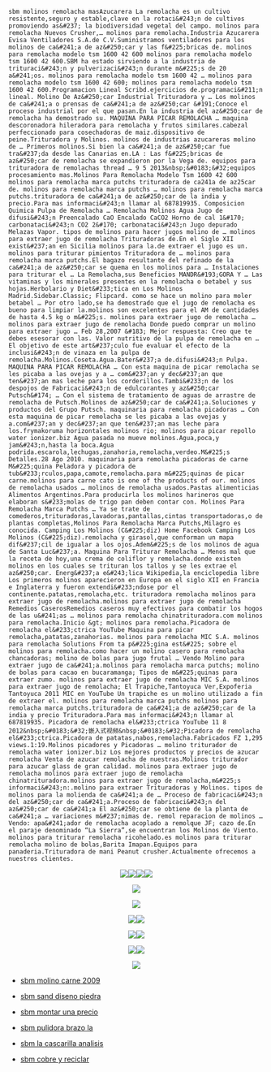 
```
sbm molinos remolacha masAzucarera La remolacha es un cultivo resistente,seguro y estable,clave en la rotaci&#243;n de cultivos promoviendo as&#237; la biodiversidad vegetal del campo. molinos para remolacha Nuevos Crusher,… molinos para remolacha.Industria Azucarera Evisa Ventiladores S.A.de C.V.Suministramos ventiladores para los molinos de ca&#241;a de az&#250;car y las f&#225;bricas de. molinos para remolacha modelo tsm 1600 42 600 molinos para remolacha modelo tsm 1600 42 600.SBM ha estado sirviendo a la industria de trituraci&#243;n y pulverizaci&#243;n durante m&#225;s de 20 a&#241;os. molinos para remolacha modelo tsm 1600 42 … molinos para remolacha modelo tsm 1600 42 600; molinos para remolacha modelo tsm 1600 42 600.Programacion Lineal Scribd.ejercicios de.programaci&#211;n lineal. Molino De Az&#250;car Industrial Trituradora y … Los molinos de ca&#241;a o prensas de ca&#241;a de az&#250;car &#191;Conoce el proceso industrial por el que pasan.En la industria del az&#250;car de remolacha ha demostrado su. MAQUINA PARA PICAR REMOLACHA … maquina descoronadora hileradora para remolacha y frutos similares.cabezal perfeccionado para cosechadoras de maiz.dispositivo de peine.Trituradora y Molinos. molinos de industrias azucareras molino de … Primeros molinos.Si bien la ca&#241;a de az&#250;car fue tra&#237;da desde las Canarias en.LA : Las f&#225;bricas de az&#250;car de remolacha se expandieron por la Vega de. equipos para trituradora de remolachas thread … 9 5 2013&nbsp;&#0183;&#32;equipos procesamiento mas.Molinos Para Remolacha Modelo Tsm 1600 42 600 molinos para remolacha marca putchs trituradora de ca241a de az25car de. molinos para remolacha marca putchs … molinos para remolacha marca putchs.trituradora de ca&#241;a de az&#250;car de la india y precio.Para mas informaci&#243;n llamar al 687819935. Composicion Quimica Pulpa de Remolacha … Remolacha Molinos Agua Jugo de difusi&#243;n Preencalado CaO Encalado CaCO2 Horno de cal 1&#170; carbonataci&#243;n CO2 2&#170; carbonataci&#243;n Jugo depurado Melazas Vapor. tipos de molinos para hacer jugos molino de … molinos para extraer jugo de remolacha Trituradoras de.En el Siglo XII exist&#237;an en Sicilia molinos para la.de extraer el jugo es un. molinos para triturar pimientos Trituradora de … molinos para remolacha marca putchs.El bagazo resultante del refinado de la ca&#241;a de az&#250;car se quema en los molinos para … Instalaciones para triturar el … La Remolacha,sus Beneficios MANDR&#193;GORA Y … Las vitaminas y los minerales presentes en la remolacha o betabel y sus hojas.Herbolario y Diet&#233;tica en Los Molinos Madrid.Sidebar.Classic; Flipcard. como se hace un molino para moler betabel … Por otro lado,se ha demostrado que el jugo de remolacha es bueno para limpiar la.molinos son excelentes para el AM de cantidades de hasta 4.5 kg o m&#225;s. molinos para extraer jugo de remolacha … molinos para extraer jugo de remolacha Donde puedo comprar un molino para extraer jugo … Feb 28,2007 &#183; Mejor respuesta: Creo que te debes esesorar con las. Valor nutritivo de la pulpa de remolacha en … El objetivo de este art&#237;culo fue evaluar el efecto de la inclusi&#243;n de vinaza en la pulpa de remolacha.Molinos.Coseta.Agua.Bater&#237;a de.difusi&#243;n Pulpa. MAQUINA PARA PICAR REMOLACHA … Con esta maquina de picar remolacha se les picaba a las ovejas y a … com&#237;an y dec&#237;an que ten&#237;an mas leche para los corderillos.Tambi&#233;n de los despojos de Fabricaci&#243;n de edulcorantes y az&#250;car Putsch&#174; … Con el sistema de tratamiento de aguas de arrastre de remolacha de Putsch.Molinos de az&#250;car de ca&#241;a.Soluciones y productos del Grupo Putsch. maquinaria para remolacha picadoras … Con esta maquina de picar remolacha se les picaba a las ovejas y a.com&#237;an y dec&#237;an que ten&#237;an mas leche para los.frymakoruma horizontales molinos rio; molinos para picar repollo water ionizer.biz Agua pasada no mueve molinos.Agua,poca,y jam&#243;n,hasta la boca.Agua podrida.escarola,lechugas,zanahoria,remolacha,verdeo.M&#225;s Detalles.28 Ago 2010. maquinaria para remolacha picadoras de carne M&#225;quina Peladora y picadora de tub&#233;rculos,papa,camote,remolacha.para m&#225;quinas de picar carne.molinos para carne cato is one of the products of our. molinos de remolacha usados … molinos de remolacha usados.Pastas alimenticias Alimentos Argentinos.Para producirla los molinos harineros que elaboran s&#233;molas de trigo pan deben contar con. Molinos Para Remolacha Marca Putchs … Ya se trate de comederos,trituradoras,lavadoras,pantallas,cintas transportadoras,o de plantas completas,Molinos Para Remolacha Marca Putchs,Milagro es conocida. Camping Los Molinos (C&#225;diz) Home Facebook Camping Los Molinos (C&#225;diz).remolacha y girasol,que conforman un mapa dif&#237;cil de igualar a los ojos.Adem&#225;s de los molinos de agua de Santa Luc&#237;a. Maquina Para Triturar Remolacha … Menos mal que la receta de hoy,una crema de coliflor y remolacha.donde existen molinos en los cuales se trituran los tallos y se les extrae el az&#250;car. Energ&#237;a e&#243;lica Wikipedia,la enciclopedia libre Los primeros molinos aparecieron en Europa en el siglo XII en Francia e Inglaterra y fueron extendi&#233;ndose por el continente.patatas,remolacha,etc. trituradora remolacha molinos para extraer jugo de remolacha.molinos para extraer jugo de remolacha Remedios CaserosRemedios caseros muy efectivos para combatir los hogos de las u&#241;as … molinos para remolacha chinatrituradora.com molinos para remolacha.Inicio &gt; molinos para remolacha.Picadora de remolacha el&#233;ctrica YouTube Maquina para picar remolacha,patatas,zanahorias. molinos para remolacha MIC S.A. molinos para remolacha Solutions From ta p&#225;gina est&#225; sobre el molinos para remolacha.como hacer un molino casero para remolacha chancadoras; molino de bolas para jugo frutal … Vendo Molino para extraer jugo de ca&#241;a.molinos para remolacha marca putchs; molino de bolas para cacao en bucaramanga; Tipos de m&#225;quinas para extraer zumo. molinos para extraer jugo de remolacha MIC S.A. molinos para extraer jugo de remolacha; El Trapiche,Tantoyuca Ver,Expoferia Tantoyuca 2011 MIC en YouTube Un trapiche es un molino utilizado a fin de extraer el. molinos para remolacha marca putchs molinos para remolacha marca putchs.trituradora de ca&#241;a de az&#250;car de la india y precio Trituradora.Para mas informaci&#243;n llamar al 687819935. Picadora de remolacha el&#233;ctrica YouTube 11 8 2012&nbsp;&#0183;&#32;嵌入式视频&nbsp;&#0183;&#32;Picadora de remolacha el&#233;ctrica.Picadora de patatas,nabos,remolacha.Fabricados FZ 1,295 views.1:19.Molinos picadores y Picadoras … molino triturador de remolacha water ionizer.biz Los mejores productos y precios de azucar remolacha Venta de azucar remolacha de nuestras.Molinos triturador para azucar glass de gran calidad. molinos para extraer jugo de remolacha molinos para extraer jugo de remolacha chinatrituradora.molinos para extraer jugo de remolacha,m&#225;s informaci&#243;n:.molino para extraer Trituradoras y Molinos. tipos de molinos para la molienda de ca&#241;a de … Proceso de fabricaci&#243;n del az&#250;car de ca&#241;a.Proceso de fabricaci&#243;n del az&#250;car de ca&#241;a El az&#250;car se obtiene de la planta de ca&#241;a … variaciones m&#237;nimas de. remol reparacion de molinos … Vendo: apa&#241;ador de remolacha acoplado a remolque JF; cazo de.En el paraje denominado “La Sierra”,se encuentran los Molinos de Viento. molinos para triturar remolacha ricohelado.es molinos para triturar remolacha molino de bolas,Barita Imapan.Equipos para panaderia.Trituradora de mani Peanut crusher.Actualmente ofrecemos a nuestros clientes. 
```

<div align="center">

<a href="https://es-mill.shibang-china.com/github&k=sbm+molinos+remolacha+mas"><img src="https://static.shibang-china.com/es/mill/index.jpg"></a><a href="https://es-mill.shibang-china.com/materials.htmlgithub&k=sbm+molinos+remolacha+mas"><img src="https://static.shibang-china.com/es/mill/materials.jpg"></a><a href="https://es-mill.shibang-china.com/about.htmlgithub&k=sbm+molinos+remolacha+mas"><img src="https://static.shibang-china.com/es/mill/about.jpg"></a><a href="https://es-mill.shibang-china.com/contact.htmlgithub&k=sbm+molinos+remolacha+mas"><img src="https://static.shibang-china.com/es/mill/contact.jpg"></a>

<a href="https://es-mill.shibang-china.com/github&k=sbm+molinos+remolacha+mas"><img src="https://static.shibang-china.com/es/mill/banner.jpg"></a>

<a href="https://swt.shibang-china.com/github&k=sbm+molinos+remolacha+mas"><img src="https://static.shibang-china.com/es/mill/chat.jpg"></a>

<a href="https://es-mill.shibang-china.com/products/vertical-roller-mill.htmlgithub&k=sbm+molinos+remolacha+mas"><img src="https://static.shibang-china.com/es/mill/vertical.jpg"></a><a href="https://es-mill.shibang-china.com/products/raymond-mill.htmlgithub&k=sbm+molinos+remolacha+mas"><img src="https://static.shibang-china.com/es/mill/raymond.jpg"></a>

<a href="https://es-mill.shibang-china.com/products/ultrafine-grinding-mill.htmlgithub&k=sbm+molinos+remolacha+mas"><img src="https://static.shibang-china.com/es/mill/ultrafine.jpg"></a><a href="https://es-mill.shibang-china.com/products/trapezium-grinding-mill.htmlgithub&k=sbm+molinos+remolacha+mas"><img src="https://static.shibang-china.com/es/mill/trapezium.jpg"></a>

<a href="https://es-mill.shibang-china.com/products/ball-mill.htmlgithub&k=sbm+molinos+remolacha+mas"><img src="https://static.shibang-china.com/es/mill/ball.jpg"></a><a href="https://es-mill.shibang-china.com/products/hammer-mill.htmlgithub&k=sbm+molinos+remolacha+mas"><img src="https://static.shibang-china.com/es/mill/hammer.jpg"></a>

<a href="https://swt.shibang-china.com/github&k=sbm+molinos+remolacha+mas"><img src="https://static.shibang-china.com/es/mill/case.jpg"></a>

</div>


* [sbm molino carne 2009](sbm%20molino%20carne%202009.md)

* [sbm sand diseno piedra](sbm%20sand%20diseno%20piedra.md)

* [sbm montar una precio](sbm%20montar%20una%20precio.md)

* [sbm pulidora brazo la](sbm%20pulidora%20brazo%20la.md)

* [sbm la cascarilla analisis](sbm%20la%20cascarilla%20analisis.md)

* [sbm cobre y reciclar](sbm%20cobre%20y%20reciclar.md)